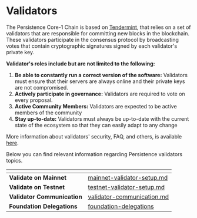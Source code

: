# Validators

The Persistence Core-1 Chain is based on [Tendermint](https://github.com/tendermint/tendermint/tree/master/docs/introduction), that relies on a set of validators that are responsible for committing new blocks in the blockchain. These validators participate in the consensus protocol by broadcasting votes that contain cryptographic signatures signed by each validator's private key.

**Validator's roles include but are not limited to the following:**

1. **Be able to constantly run a correct version of the software:**  Validators must ensure that their servers are always online and their private keys are not compromised.
2. **Actively participate in governance:**  Validators are required to vote on every proposal.
3. **Active Community Members:** Validators are expected to be active members of the community
4. **Stay up-to-date:** Validators must always be up-to-date with the current state of the ecosystem so that they can easily adapt to any change

More information about validators' security, FAQ, and others, is available [here](https://hub.cosmos.network/main/validators/).

Below you can find relevant information regarding Persistence validators topics.

<table data-card-size="large" data-view="cards"><thead><tr><th></th><th data-hidden data-card-target data-type="content-ref"></th></tr></thead><tbody><tr><td><strong>Validate on Mainnet</strong></td><td><a href="mainnet-validator-setup.md">mainnet-validator-setup.md</a></td></tr><tr><td><strong>Validate on Testnet</strong></td><td><a href="testnet-validator-setup.md">testnet-validator-setup.md</a></td></tr><tr><td><strong>Validator Communication</strong></td><td><a href="validator-communication.md">validator-communication.md</a></td></tr><tr><td><strong>Foundation Delegations</strong></td><td><a href="foundation-delegations/">foundation-delegations</a></td></tr></tbody></table>
